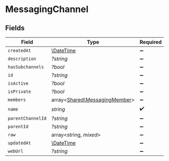 # MessagingChannel


## Fields

| Field                                                                   | Type                                                                    | Required                                                                | Description                                                             |
| ----------------------------------------------------------------------- | ----------------------------------------------------------------------- | ----------------------------------------------------------------------- | ----------------------------------------------------------------------- |
| `createdAt`                                                             | [\DateTime](https://www.php.net/manual/en/class.datetime.php)           | :heavy_minus_sign:                                                      | N/A                                                                     |
| `description`                                                           | *?string*                                                               | :heavy_minus_sign:                                                      | N/A                                                                     |
| `hasSubchannels`                                                        | *?bool*                                                                 | :heavy_minus_sign:                                                      | N/A                                                                     |
| `id`                                                                    | *?string*                                                               | :heavy_minus_sign:                                                      | N/A                                                                     |
| `isActive`                                                              | *?bool*                                                                 | :heavy_minus_sign:                                                      | N/A                                                                     |
| `isPrivate`                                                             | *?bool*                                                                 | :heavy_minus_sign:                                                      | N/A                                                                     |
| `members`                                                               | array<[Shared\MessagingMember](../../Models/Shared/MessagingMember.md)> | :heavy_minus_sign:                                                      | N/A                                                                     |
| `name`                                                                  | *string*                                                                | :heavy_check_mark:                                                      | N/A                                                                     |
| `parentChannelId`                                                       | *?string*                                                               | :heavy_minus_sign:                                                      | N/A                                                                     |
| `parentId`                                                              | *?string*                                                               | :heavy_minus_sign:                                                      | N/A                                                                     |
| `raw`                                                                   | array<string, *mixed*>                                                  | :heavy_minus_sign:                                                      | N/A                                                                     |
| `updatedAt`                                                             | [\DateTime](https://www.php.net/manual/en/class.datetime.php)           | :heavy_minus_sign:                                                      | N/A                                                                     |
| `webUrl`                                                                | *?string*                                                               | :heavy_minus_sign:                                                      | N/A                                                                     |